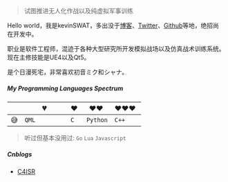 > 试图推进无人化作战以及纯虚拟军事训练

Hello world，我是kevinSWAT，多出没于[博客](https://kevinswat.github.io)、[Twitter](https://twitter.com/voidmarksman/)、[Github](http://github.com/kevinswat)等地，绝招尚在开发中。

职业是软件工程师，混迹于各种大型研究所开发模拟战场以及仿真战术训练系统。
现在主修技能是UE4以及Qt5。

是个日漫死宅，非常喜欢初音ミク和シャナ。

##### My Programming Languages Spectrum

|     | 💔️           | ❤️ ️                                          | ❤️❤️ ️                                          | ❤️❤️❤️ ️                                      |
| --- | ------------- | --------------------------------------------- | ----------------------------------------------- | --------------------------------------------- |
| 😅  | `QML        ` |    `C`            | `Python`                          |  `C++`                        |

> 听过但基本没用过:  `Go`  `Lua` `Javascript`

##### Cnblogs

- [C4ISR](https://www.cnblogs.com/c4isr)
